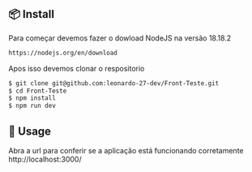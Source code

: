 
## 📦 Install

Para começar devemos fazer o dowload NodeJS na versão 18.18.2
```bash
https://nodejs.org/en/download
```

Apos isso devemos clonar o respositorio

```bash
$ git clone git@github.com:leonardo-27-dev/Front-Teste.git
$ cd Front-Teste     
$ npm install
$ npm run dev
```

## 🔨 Usage

Abra a url para conferir se a aplicação está funcionando corretamente http://localhost:3000/
